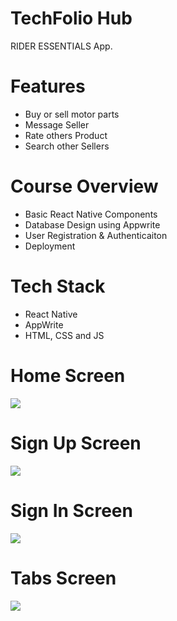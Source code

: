 # TechFolio Hub
RIDER ESSENTIALS App.

# Features
* Buy or sell motor parts
* Message Seller
* Rate others Product
* Search other Sellers

# Course Overview
* Basic React Native Components
* Database Design using Appwrite
* User Registration & Authenticaiton
* Deployment

# Tech Stack
* React Native
* AppWrite
* HTML, CSS and JS

# Home Screen
<img src="assets/images/ScreenShot/Screen1.jpg">  

# Sign Up Screen
<img src="assets/images/ScreenShot/Screen3.jpg">  

# Sign In Screen
<img src="assets/images/ScreenShot/Screen2.jpg">  

# Tabs Screen
<img src="assets/images/ScreenShot/tabs.png">  
